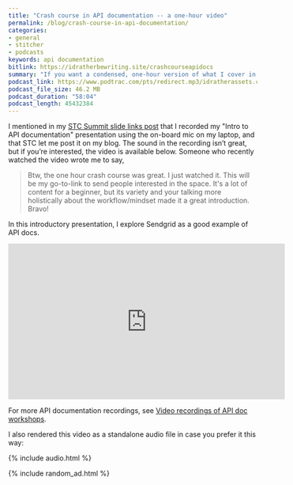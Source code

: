 ```yaml
---
title: "Crash course in API documentation -- a one-hour video"
permalink: /blog/crash-course-in-api-documentation/
categories:
- general
- stitcher
- podcasts
keywords: api documentation
bitlink: https://idratherbewriting.site/crashcourseapidocs
summary: "If you want a condensed, one-hour version of what I cover in my API documentation workshop, check out this crash-course video."
podcast_link: https://www.podtrac.com/pts/redirect.mp3/idratherassets.com/podcasts/api_docs_crash_course.mp3
podcast_file_size: 46.2 MB
podcast_duration: "58:04"
podcast_length: 45432384
---
```


I mentioned in my [STC Summit slide links post](https://idratherbewriting.com/blog/my-slide-links-times-stc-summit/#apidoc) that I recorded my "Intro to API documentation" presentation using the on-board mic on my laptop, and that STC let me post it on my blog. The sound in the recording isn’t great, but if you’re interested, the video is available below. Someone who recently watched the video wrote me to say,

> Btw, the one hour crash course was great. I just watched it. This will be my go-to-link to send people interested in the space. It's a lot of content for a beginner, but its variety and your talking more holistically about the workflow/mindset made it a great introduction. Bravo!

In this introductory presentation, I explore Sendgrid as a good example of API docs.

<iframe width="560" height="315" src="https://www.youtube.com/embed/5pzhtrrtkXY" frameborder="0" allow="accelerometer; autoplay; encrypted-media; gyroscope; picture-in-picture" allowfullscreen></iframe>

For more API documentation recordings, see [Video recordings of API doc workshops](https://idratherbewriting.com/learnapidoc/docapis_course_videos.html).

I also rendered this video as a standalone audio file in case you prefer it this way:

{% include audio.html %}

{% include random_ad.html %}
